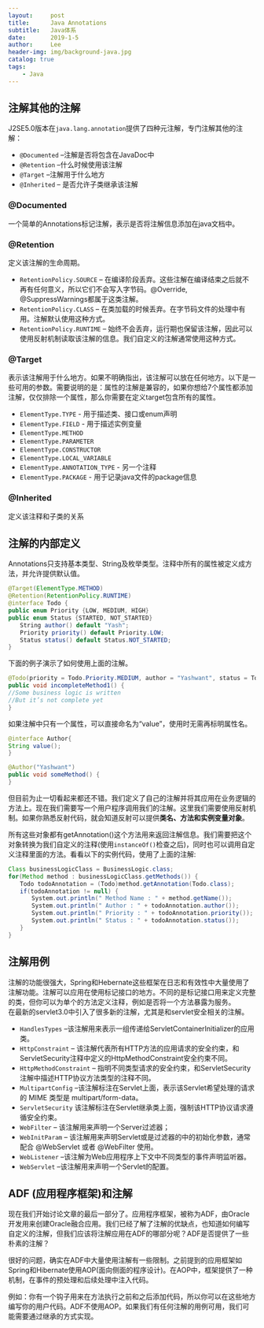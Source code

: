 ```yaml
---
layout:     post
title:      Java Annotations
subtitle:   Java体系
date:       2019-1-5
author:     Lee
header-img: img/background-java.jpg
catalog: true
tags:
    - Java
---
```


## 注解其他的注解

J2SE5.0版本在`java.lang.annotation`提供了四种元注解，专门注解其他的注解：

* `@Documented` –注解是否将包含在JavaDoc中
* `@Retention` –什么时候使用该注解
* `@Target` –注解用于什么地方
* `@Inherited` – 是否允许子类继承该注解

### @Documented

一个简单的Annotations标记注解，表示是否将注解信息添加在java文档中。

### @Retention

定义该注解的生命周期。

* `RetentionPolicy.SOURCE` – 在编译阶段丢弃。这些注解在编译结束之后就不再有任何意义，所以它们不会写入字节码。@Override, @SuppressWarnings都属于这类注解。
* `RetentionPolicy.CLASS` – 在类加载的时候丢弃。在字节码文件的处理中有用。注解默认使用这种方式。
* `RetentionPolicy.RUNTIME` – 始终不会丢弃，运行期也保留该注解，因此可以使用反射机制读取该注解的信息。我们自定义的注解通常使用这种方式。

### @Target

表示该注解用于什么地方。如果不明确指出，该注解可以放在任何地方。以下是一些可用的参数。需要说明的是：属性的注解是兼容的，如果你想给7个属性都添加注解，仅仅排除一个属性，那么你需要在定义target包含所有的属性。

* `ElementType.TYPE` - 用于描述类、接口或enum声明
* `ElementType.FIELD` - 用于描述实例变量
* `ElementType.METHOD`
* `ElementType.PARAMETER`
* `ElementType.CONSTRUCTOR`
* `ElementType.LOCAL_VARIABLE`
* `ElementType.ANNOTATION_TYPE` - 另一个注释
* `ElementType.PACKAGE` - 用于记录java文件的package信息

### @Inherited

定义该注释和子类的关系

## 注解的内部定义

Annotations只支持基本类型、String及枚举类型。注释中所有的属性被定义成方法，并允许提供默认值。

```java
@Target(ElementType.METHOD)
@Retention(RetentionPolicy.RUNTIME)
@interface Todo {
public enum Priority {LOW, MEDIUM, HIGH}
public enum Status {STARTED, NOT_STARTED}
　　String author() default "Yash";
　　Priority priority() default Priority.LOW;
　　Status status() default Status.NOT_STARTED;
}
```

下面的例子演示了如何使用上面的注解。

```java
@Todo(priority = Todo.Priority.MEDIUM, author = "Yashwant", status = Todo.Status.STARTED)
public void incompleteMethod1() {
//Some business logic is written
//But it’s not complete yet
}
```

如果注解中只有一个属性，可以直接命名为“value”，使用时无需再标明属性名。

```java
@interface Author{
String value();
}

@Author("Yashwant")
public void someMethod() {
}
```

但目前为止一切看起来都还不错。我们定义了自己的注解并将其应用在业务逻辑的方法上。现在我们需要写一个用户程序调用我们的注解。这里我们需要使用反射机制。如果你熟悉反射代码，就会知道反射可以提供**类名、方法和实例变量对象**。

所有这些对象都有getAnnotation()这个方法用来返回注解信息。我们需要把这个对象转换为我们自定义的注释(使用`instanceOf()`检查之后)，同时也可以调用自定义注释里面的方法。看看以下的实例代码，使用了上面的注解:

```java
Class businessLogicClass = BusinessLogic.class;
for(Method method : businessLogicClass.getMethods()) {
　　Todo todoAnnotation = (Todo)method.getAnnotation(Todo.class);
　　if(todoAnnotation != null) {
　　　　System.out.println(" Method Name : " + method.getName());
　　　　System.out.println(" Author : " + todoAnnotation.author());
　　　　System.out.println(" Priority : " + todoAnnotation.priority());
　　　　System.out.println(" Status : " + todoAnnotation.status());
　　}
}
```

## 注解用例

注解的功能很强大，Spring和Hebernate这些框架在日志和有效性中大量使用了注解功能。注解可以应用在使用标记接口的地方。不同的是标记接口用来定义完整的类，但你可以为单个的方法定义注释，例如是否将一个方法暴露为服务。  
在最新的servlet3.0中引入了很多新的注解，尤其是和servlet安全相关的注解。

* `HandlesTypes` –该注解用来表示一组传递给ServletContainerInitializer的应用类。
* `HttpConstraint` – 该注解代表所有HTTP方法的应用请求的安全约束，和ServletSecurity注释中定义的HttpMethodConstraint安全约束不同。
* `HttpMethodConstraint` – 指明不同类型请求的安全约束，和ServletSecurity 注解中描述HTTP协议方法类型的注释不同。
* `MultipartConfig` –该注解标注在Servlet上面，表示该Servlet希望处理的请求的 MIME 类型是 multipart/form-data。
* `ServletSecurity` 该注解标注在Servlet继承类上面，强制该HTTP协议请求遵循安全约束。
* `WebFilter` – 该注解用来声明一个Server过滤器；
* `WebInitParam` – 该注解用来声明Servlet或是过滤器的中的初始化参数，通常配合 @WebServlet 或者 @WebFilter 使用。
* `WebListener` –该注解为Web应用程序上下文中不同类型的事件声明监听器。
* `WebServlet` –该注解用来声明一个Servlet的配置。

## ADF (应用程序框架)和注解

现在我们开始讨论文章的最后一部分了。应用程序框架，被称为ADF，由Oracle开发用来创建Oracle融合应用。我们已经了解了注解的优缺点，也知道如何编写自定义的注解，但我们应该将注解应用在ADF的哪部分呢？ADF是否提供了一些朴素的注解？

很好的问题，确实在ADF中大量使用注解有一些限制。之前提到的应用框架如Spring和Hibernate使用AOP(面向侧面的程序设计)。在AOP中，框架提供了一种机制，在事件的预处理和后续处理中注入代码。

例如：你有一个钩子用来在方法执行之前和之后添加代码，所以你可以在这些地方编写你的用户代码。ADF不使用AOP。如果我们有任何注解的用例可用，我们可能需要通过继承的方式实现。
